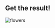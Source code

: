## Get the result!

![flowers](https://github.com/natashkasemenova/reels_flowers/assets/144455625/c40ae5f6-e9fd-4b8e-8246-c429698934fa)

